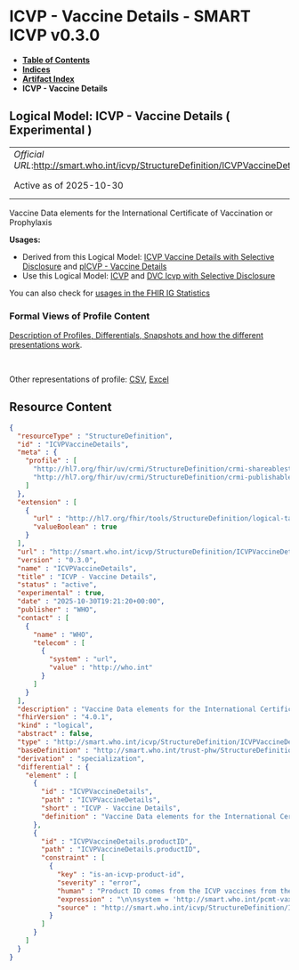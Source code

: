 # ICVP - Vaccine Details - SMART ICVP v0.3.0

* [**Table of Contents**](toc.md)
* [**Indices**](indices.md)
* [**Artifact Index**](artifacts.md)
* **ICVP - Vaccine Details**

## Logical Model: ICVP - Vaccine Details ( Experimental ) 

| | |
| :--- | :--- |
| *Official URL*:http://smart.who.int/icvp/StructureDefinition/ICVPVaccineDetails | *Version*:0.3.0 |
| Active as of 2025-10-30 | *Computable Name*:ICVPVaccineDetails |

 
Vaccine Data elements for the International Certificate of Vaccination or Prophylaxis 

**Usages:**

* Derived from this Logical Model: [ICVP Vaccine Details with Selective Disclosure](StructureDefinition-ICVPVaccineDetailsSD.md) and [pICVP - Vaccine Details](StructureDefinition-pICVPVaccineDetails.md)
* Use this Logical Model: [ICVP](StructureDefinition-ICVP.md) and [DVC Icvp with Selective Disclosure](StructureDefinition-ICVPSD.md)

You can also check for [usages in the FHIR IG Statistics](https://packages2.fhir.org/xig/smart.who.int.icvp|current/StructureDefinition/ICVPVaccineDetails)

### Formal Views of Profile Content

 [Description of Profiles, Differentials, Snapshots and how the different presentations work](http://build.fhir.org/ig/FHIR/ig-guidance/readingIgs.html#structure-definitions). 

 

Other representations of profile: [CSV](StructureDefinition-ICVPVaccineDetails.csv), [Excel](StructureDefinition-ICVPVaccineDetails.xlsx) 



## Resource Content

```json
{
  "resourceType" : "StructureDefinition",
  "id" : "ICVPVaccineDetails",
  "meta" : {
    "profile" : [
      "http://hl7.org/fhir/uv/crmi/StructureDefinition/crmi-shareablestructuredefinition",
      "http://hl7.org/fhir/uv/crmi/StructureDefinition/crmi-publishablestructuredefinition"
    ]
  },
  "extension" : [
    {
      "url" : "http://hl7.org/fhir/tools/StructureDefinition/logical-target",
      "valueBoolean" : true
    }
  ],
  "url" : "http://smart.who.int/icvp/StructureDefinition/ICVPVaccineDetails",
  "version" : "0.3.0",
  "name" : "ICVPVaccineDetails",
  "title" : "ICVP - Vaccine Details",
  "status" : "active",
  "experimental" : true,
  "date" : "2025-10-30T19:21:20+00:00",
  "publisher" : "WHO",
  "contact" : [
    {
      "name" : "WHO",
      "telecom" : [
        {
          "system" : "url",
          "value" : "http://who.int"
        }
      ]
    }
  ],
  "description" : "Vaccine Data elements for the International Certificate of Vaccination or Prophylaxis",
  "fhirVersion" : "4.0.1",
  "kind" : "logical",
  "abstract" : false,
  "type" : "http://smart.who.int/icvp/StructureDefinition/ICVPVaccineDetails",
  "baseDefinition" : "http://smart.who.int/trust-phw/StructureDefinition/PreQualVaccineDetails",
  "derivation" : "specialization",
  "differential" : {
    "element" : [
      {
        "id" : "ICVPVaccineDetails",
        "path" : "ICVPVaccineDetails",
        "short" : "ICVP - Vaccine Details",
        "definition" : "Vaccine Data elements for the International Certificate of Vaccination or Prophylaxis"
      },
      {
        "id" : "ICVPVaccineDetails.productID",
        "path" : "ICVPVaccineDetails.productID",
        "constraint" : [
          {
            "key" : "is-an-icvp-product-id",
            "severity" : "error",
            "human" : "Product ID comes from the ICVP vaccines from the PreQual Databatase",
            "expression" : "\n\nsystem = 'http://smart.who.int/pcmt-vaxprequal/CodeSystem/PreQualProductIds'\n\n",
            "source" : "http://smart.who.int/icvp/StructureDefinition/ICVPVaccineDetails"
          }
        ]
      }
    ]
  }
}

```
